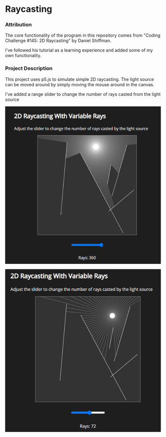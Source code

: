 # Raycasting

### Attribution

The core functionality of the program in this repository comes from
"Coding Challenge #145: 2D Raycasting" by Daniel Shiffman. 

I've followed his tutorial as a learning experience and added some of my own functionality.

### Project Description
This project uses p5.js to simulate simple 2D raycasting. The light source can be moved around
by simply moving the mouse around in the canvas.

I've added a range slider to change the number of rays casted from the light source

![alt text](readme-images/360_rays.png "360 Rays")

![alt text](readme-images/72_rays.png "72 Rays")

